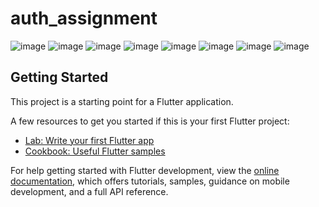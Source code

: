 # auth_assignment
![image](https://github.com/user-attachments/assets/dfd99a3e-ddb9-4759-bd7b-a51eeb24b53b)
![image](https://github.com/user-attachments/assets/a6e53bce-34c2-4088-972d-85a2a3ab852b)
![image](https://github.com/user-attachments/assets/583da868-ee21-47bc-a852-00fe4a2ea52c)
![image](https://github.com/user-attachments/assets/a76166e7-8186-45aa-a7bf-17b79f2aa56b)
![image](https://github.com/user-attachments/assets/bc7f5429-e4f7-4079-9901-459dd5b715e7)
![image](https://github.com/user-attachments/assets/f0d6db85-cf3b-4dee-8dc8-068343b7d205)
![image](https://github.com/user-attachments/assets/8517bdf0-03df-45d2-a81a-56b0eca0bb56)
![image](https://github.com/user-attachments/assets/1f98bd16-46e1-4248-9ba1-72cacd3bdffe)



## Getting Started

This project is a starting point for a Flutter application.

A few resources to get you started if this is your first Flutter project:

- [Lab: Write your first Flutter app](https://docs.flutter.dev/get-started/codelab)
- [Cookbook: Useful Flutter samples](https://docs.flutter.dev/cookbook)

For help getting started with Flutter development, view the
[online documentation](https://docs.flutter.dev/), which offers tutorials,
samples, guidance on mobile development, and a full API reference.
